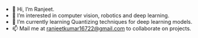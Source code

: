 - 👋 Hi, I’m Ranjeet.
- 👀 I’m interested in computer vision, robotics and deep learning.
- 🌱 I’m currently learning Quantizing techniques for deep learning models.
- 📫 Mail me at ranjeetkumar16722@gmail.com to collaborate on projects.

<!---
rk800506/rk800506 is a ✨ special ✨ repository because its `README.md` (this file) appears on your GitHub profile.
You can click the Preview link to take a look at your changes.
--->
